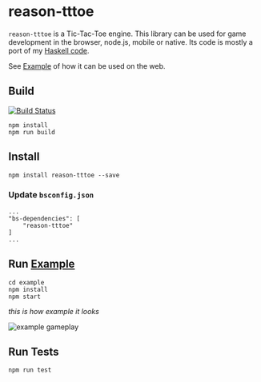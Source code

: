 # reason-tttoe

`reason-tttoe` is a Tic-Tac-Toe engine. This library can be used for game development in the browser, node.js, mobile or native. Its code is mostly a port of my [Haskell code](https://github.com/venil7/Programming-in-Haskell-exercises-/blob/master/tttoe/ttoe.hs).

See [Example](./example/) of how it can be used on the web.


## Build
[![Build Status](https://travis-ci.org/venil7/ReasonML-TicTacToe.svg?branch=master)](https://travis-ci.org/venil7/ReasonML-TicTacToe)
```
npm install
npm run build
```

## Install
```
npm install reason-tttoe --save
```
### Update `bsconfig.json`
```
...
"bs-dependencies": [
    "reason-tttoe"
]
...
```

## Run [Example](./example/)
```
cd example
npm install
npm start
```
*this is how example it looks*

![example gameplay](https://user-images.githubusercontent.com/508022/36355005-4baa9e48-14d4-11e8-8ec8-dac0aee5c872.gif)


## Run Tests

```
npm run test
```